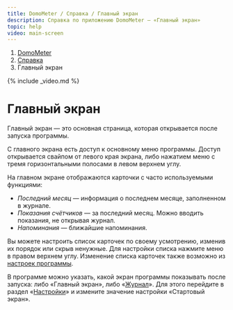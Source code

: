 ```yaml
---
title: DomoMeter / Справка / Главный экран
description: Справка по приложению DomoMeter — «Главный экран»
topic: help
video: main-screen
---
```


<div class="row">
<ol class="breadcrumb pull-right">
  <li><a href="{{ '/' | absolute_url }}">DomoMeter</a></li>
  <li><a href="{{ '/help' | absolute_url }}">Справка</a></li>
  <li class="active">Главный экран</li>
</ol>
</div>

{% include _video.md %}

<div class="instruction" markdown="1">

# Главный экран

Главный экран — это основная страница, которая открывается после запуска программы.

С главного экрана есть доступ к основному меню программы. 
Доступ открывается свайпом от левого края экрана, либо нажатием меню с тремя горизонтальными полосами в левом верхнем углу.

На главном экране отображаются карточки с часто используемыми функциями:

  * *Последний месяц* — информация о последнем месяце, заполненном в журнале.
  * *Показания счётчиков* — за последний месяц. Можно вводить показания, не открывая журнал.
  * *Напоминания* — ближайшие напоминания.

Вы можете настроить список карточек по своему усмотрению, изменив их порядок или скрыв ненужные.
Для настройки списка нажмите меню в правом верхнем углу. Изменение списка карточек также возможно из [настроек программы](/help/settings).

В программе можно указать, какой экран программы показывать после запуска: либо «Главный экран», либо «[Журнал](/help/journal)».
Для этого перейдите в раздел «[Настройки](/help/settings)» и измените значение настройки «Стартовый экран».

</div>